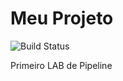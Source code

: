 # Meu Projeto

![Build Status](https://github.com/011295mmatos/lab-pipeline/workflows/Build%20Docker%20Image/badge.svg)

Primeiro LAB de Pipeline
